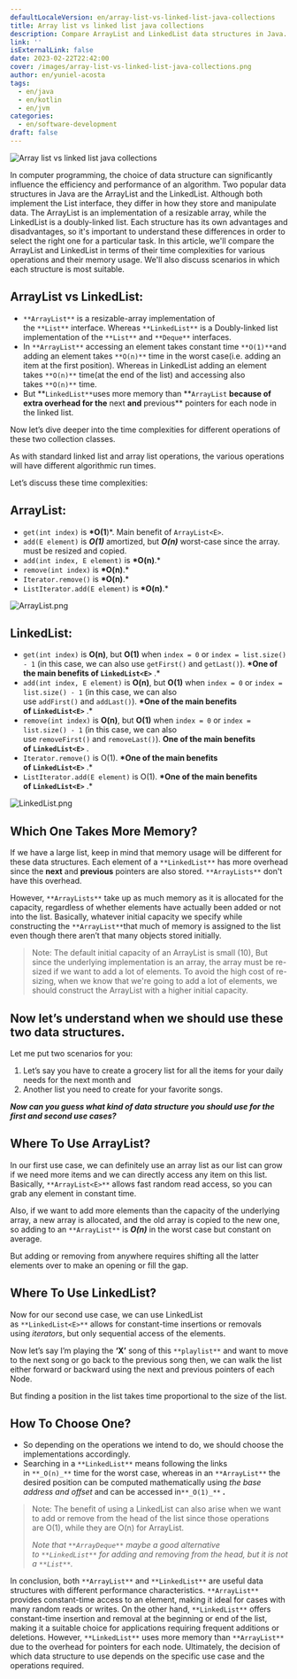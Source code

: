 ```yaml
---
defaultLocaleVersion: en/array-list-vs-linked-list-java-collections
title: Array list vs linked list java collections
description: Compare ArrayList and LinkedList data structures in Java. Explore their differences in implementation, time complexity, memory usage, and guidance on when to use each based on use cases.
link: ''
isExternalLink: false
date: 2023-02-22T22:42:00
cover: /images/array-list-vs-linked-list-java-collections.png
author: en/yuniel-acosta
tags:
  - en/java
  - en/kotlin
  - en/jvm
categories:
  - en/software-development
draft: false
---
```

![Array list vs linked list java collections](/images/array-list-vs-linked-list-java-collections.png 'Array list vs linked list java collections')

In computer programming, the choice of data structure can significantly influence the efficiency and performance of an algorithm. Two popular data structures in Java are the ArrayList and the LinkedList. Although both implement the List interface, they differ in how they store and manipulate data. The ArrayList is an implementation of a resizable array, while the LinkedList is a doubly-linked list. Each structure has its own advantages and disadvantages, so it's important to understand these differences in order to select the right one for a particular task. In this article, we'll compare the ArrayList and LinkedList in terms of their time complexities for various operations and their memory usage. We'll also discuss scenarios in which each structure is most suitable.

## **ArrayList vs LinkedList:**

- `**ArrayList**` is a resizable-array implementation of the `**List**` interface. Whereas `**LinkedList**` is a Doubly-linked list implementation of the `**List**` and `**Deque**` interfaces.
- In `**ArrayList**` accessing an element takes constant time `**O(1)**`and adding an element takes `**O(n)**` time in the worst case(i.e. adding an item at the first position). Whereas in LinkedList adding an element takes `**O(n)**` time(at the end of the list) and accessing also takes `**O(n)**` time.
- But **`LinkedList**`uses more memory than **`ArrayList` **because of extra overhead for the** next **and** previous\*\* pointers for each node in the linked list.

Now let’s dive deeper into the time complexities for different operations of these two collection classes.

As with standard linked list and array list operations, the various operations will have different algorithmic run times.

Let’s discuss these time complexities:

## **ArrayList<E>:**

- `get(int index)` is **\*O(1**)\*. Main benefit of `ArrayList<E>`.
- `add(E element)` is **_O(1)_** amortized, but **_O(n)_** worst-case since the array. must be resized and copied.
- `add(int index, E element)` is **\*O(n)**.\*
- `remove(int index)` is **\*O(n)**.\*
- `Iterator.remove()` is **\*O(n)**.\*
- `ListIterator.add(E element)` is **\*O(n)**.\*

![ArrayList.png](/images/arraylist.png 'ArrayList')

## **LinkedList<E>:**

- `get(int index)` is **O(n)**, but **O(1)** when `index = 0` or `index = list.size() - 1` (in this case, we can also use `getFirst()` and `getLast()`). **\*One of the main benefits of `LinkedList<E>`** .\*
- `add(int index, E element)` is **O(n)**, but **O(1)** when `index = 0` or `index = list.size() - 1` (in this case, we can also use `addFirst()` and `addLast()`). **\*One of the main benefits of `LinkedList<E>`** .\*
- `remove(int index)` is **O(n)**, but **O(1)** when `index = 0` or `index = list.size() - 1` (in this case, we can also use `removeFirst()` and `removeLast()`). **One of the main benefits of `LinkedList<E>`** .
- `Iterator.remove()` is O(1). **\*One of the main benefits of `LinkedList<E>`** .\*
- `ListIterator.add(E element)` is O(1). **\*One of the main benefits of `LinkedList<E>`** .\*

![LinkedList.png](/images/linkedlist.png 'LinkedList')

## **Which One Takes More Memory?**

If we have a large list, keep in mind that memory usage will be different for these data structures. Each element of a `**LinkedList**` has more overhead since the **next** and **previous** pointers are also stored. `**ArrayLists**` don't have this overhead.

However, `**ArrayLists**` take up as much memory as it is allocated for the capacity, regardless of whether elements have actually been added or not into the list. Basically, whatever initial capacity we specify while constructing the `**ArrayList**`that much of memory is assigned to the list even though there aren’t that many objects stored initially.

> Note: The default initial capacity of an ArrayList is small (10), But since the underlying implementation is an array, the array must be re-sized if we want to add a lot of elements. To avoid the high cost of re-sizing, when we know that we're going to add a lot of elements, we should construct the ArrayList with a higher initial capacity.

## **Now let’s understand when we should use these two data structures.**

Let me put two scenarios for you:

1. Let’s say you have to create a grocery list for all the items for your daily needs for the next month and
2. Another list you need to create for your favorite songs.

**_Now can you guess what kind of data structure you should use for the first and second use cases?_**

## **Where To Use ArrayList?**

In our first use case, we can definitely use an array list as our list can grow if we need more items and we can directly access any item on this list. Basically, `**ArrayList<E>**` allows fast random read access, so you can grab any element in constant time.

Also, if we want to add more elements than the capacity of the underlying array, a new array is allocated, and the old array is copied to the new one, so adding to an `**ArrayList**` is **_O(n)_** in the worst case but constant on average.

But adding or removing from anywhere requires shifting all the latter elements over to make an opening or fill the gap.

## **Where To Use LinkedList?**

Now for our second use case, we can use LinkedList as `**LinkedList<E>**` allows for constant-time insertions or removals using _iterators_, but only sequential access of the elements.

Now let’s say I’m playing the **‘X’** song of this `**playlist**` and want to move to the next song or go back to the previous song then, we can walk the list either forward or backward using the next and previous pointers of each Node.

But finding a position in the list takes time proportional to the size of the list.

## **How To Choose One?**

- So depending on the operations we intend to do, we should choose the implementations accordingly.
- Searching in a `**LinkedList**` means following the links in `**_O(n)_**` time for the worst case, whereas in an `**ArrayList**` the desired position can be computed mathematically using _the base address and offset_ and can be accessed in`**_O(1)_**` **_._**

> Note: The benefit of using a LinkedList can also arise when we want to add or remove from the head of the list since those operations are O(1), while they are O(n) for ArrayList.
> >
> _Note that `**ArrayDeque**` maybe a good alternative to `**LinkedList**` for adding and removing from the head, but it is not a `**List**`._

In conclusion, both `**ArrayList**` and `**LinkedList**` are useful data structures with different performance characteristics. `**ArrayList**` provides constant-time access to an element, making it ideal for cases with many random reads or writes. On the other hand, `**LinkedList**` offers constant-time insertion and removal at the beginning or end of the list, making it a suitable choice for applications requiring frequent additions or deletions. However, `**LinkedList**` uses more memory than `**ArrayList**` due to the overhead for pointers for each node. Ultimately, the decision of which data structure to use depends on the specific use case and the operations required.
